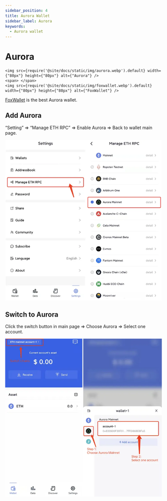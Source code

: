 ```yaml
---
sidebar_position: 4
title: Aurora Wallet
sidebar_label: Aurora
keywords:
  - Aurora wallet
---
```


# Aurora
```mdx-code-block
<img src={require('@site/docs/static/img/aurora.webp').default} width={"80px"} height={"80px"} alt={"Aurora"} />
<span> </span>
<img src={require('@site/docs/static/img/foxwallet.webp').default} width={"80px"} height={"80px"} alt={"FoxWallet"} />
```
[FoxWallet](https://foxwallet.com) is the best Aurora wallet.

## Add Aurora

“Setting” => “Manage ETH RPC” => Enable Aurora => Back to wallet main page.

![](../img/add-aurora.webp)

## Switch to Aurora

Click the switch button in main page => Choose Aurora => Select one
account.

![](../img/switch-aurora.webp)